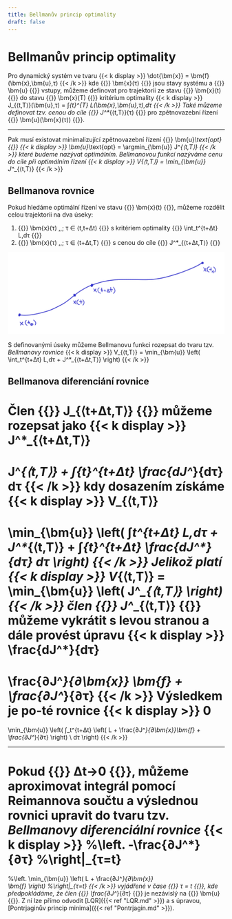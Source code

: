 ```yaml
---
title: Bellmanův princip optimality
draft: false
---
```


# Bellmanův princip optimality

Pro dynamický systém ve tvaru
{{< k display >}}
\dot{\bm{x}} = \bm{f}(\bm{x},\bm{u},τ)
{{< /k >}}
kde {{<k>}} \bm{x}(τ) {{</k>}} jsou stavy systému a {{<k>}} \bm{u} {{</k>}} vstupy, můžeme definovat pro trajektorii ze stavu {{<k>}} \bm{x}(t) {{</k>}} do stavu {{<k>}} \bm{x}(T) {{</k>}} kritérium optimality
{{< k display >}}
J_{⟨t,T⟩}(\bm{u},τ) = ∫_{t}^{T} L(\bm{x},\bm{u},τ)\,dτ
{{< /k >}}
Také můzeme definovat tzv. *cenou do cíle* {{<k>}} J^*_{⟨t,T⟩}(τ) {{</k>}} pro zpětnovazební řízení {{<k>}} \bm{u}(\bm{x}(τ)) {{</k>}}.

---

Pak musí existovat minimalizující zpětnovazební řízení {{<k>}} \bm{u}_\text{opt} {{</k>}}
{{< k display >}}
\bm{u}_\text{opt} = \argmin_{\bm{u}} J^*_{⟨t,T⟩}
{{< /k >}}
které budeme nazývat optimálním. *Bellmanovou funkcí* nazýváme cenu do cíle při optimálním řízení
{{< k display >}}
V_{⟨t,T⟩} = \min_{\bm{u}} J^*_{⟨t,T⟩}
{{< /k >}}

## Bellmanova rovnice

Pokud hledáme optimální řízení ve stavu {{<k>}} \bm{x}(t) {{</k>}}, můžeme rozdělit celou trajektorii na dva úseky:

1. {{<k>}} \bm{x}(τ) \,,\; τ ∈ ⟨t,t+Δt) {{</k>}} s kritériem optimality {{<k>}} \int_t^{t+Δt} L\,dτ {{</k>}}
2. {{<k>}} \bm{x}(τ) \,,\; τ ∈ ⟨t+Δt,T⟩ {{</k>}} s cenou do cíle {{<k>}} J^*_{⟨t+Δt,T⟩} {{</k>}}

![trajektorie](trajektorie.png)

S definovanými úseky můžeme Bellmanovu funkci rozepsat do tvaru tzv. *Bellmanovy rovnice*
{{< k display >}}
V_{⟨t,T⟩} = \min_{\bm{u}} \left( \int_t^{t+Δt} L\,dτ + J^*_{⟨t+Δt,T⟩} \right)
{{< /k >}}

## Bellmanova diferenciání rovnice

Člen {{<k>}} J_{⟨t+Δt,T⟩} {{</k>}} můžeme rozepsat jako
{{< k display >}}
J^*_{⟨t+Δt,T⟩}
=
J^*_{⟨t,T⟩}
+
∫_{t}^{t+Δt} \frac{dJ^*}{dτ} dτ
{{< /k >}}
kdy dosazením získáme
{{< k display >}}
V_{⟨t,T⟩}
=
\min_{\bm{u}} \left(
	∫_t^{t+Δt} L\,dτ
	+
	J^*_{⟨t,T⟩}
	+
	∫_{t}^{t+Δt} \frac{dJ^*}{dτ} dτ
\right)
{{< /k >}}
Jelikož platí
{{< k display >}}
V_{⟨t,T⟩} = \min_{\bm{u}} \left( J^*_{⟨t,T⟩} \right)
{{< /k >}}
člen {{<k>}} J^*_{⟨t,T⟩} {{</k>}} můžeme vykrátit s levou stranou a dále provést úpravu
{{< k display >}}
\frac{dJ^*}{dτ}
=
\frac{∂J^*}{∂\bm{x}} \bm{f}
+
\frac{∂J^*}{∂τ}
{{< /k >}}
Výsledkem je po-té rovnice
{{< k display >}}
0
=
\min_{\bm{u}} \left(
∫_t^{t+Δt}
\left(
L + \frac{∂J^*}{∂\bm{x}}\bm{f} + \frac{∂J^*}{∂τ}
\right)
\ dτ
\right)
{{< /k >}}

---

Pokud {{<k>}} Δt→0 {{</k>}}, můžeme aproximovat integrál pomocí Reimannova součtu a výslednou rovnici upravit do tvaru tzv. *Bellmanovy diferenciální rovnice*
{{< k display >}}
%\left.
-\frac{∂J^*}{∂τ}
%\right|_{τ=t}
=
%\left.
\min_{\bm{u}} \left(
	L
	+
	\frac{∂J^*}{∂\bm{x}}	
	\bm{f}
\right)
%\right|_{τ=t}
{{< /k >}}
vyjádřené v čase {{<k>}} τ = t {{</k>}}, kde předpokládáme, že člen {{<k>}} \frac{∂J^*}{∂τ} {{</k>}} je nezávislý na {{<k>}} \bm{u} {{</k>}}. Z ní lze přímo odvodit [LQR]({{< ref "LQR.md" >}}) a s úpravou, [Pontrjaginův princip minima]({{< ref "Pontrjagin.md" >}}).
